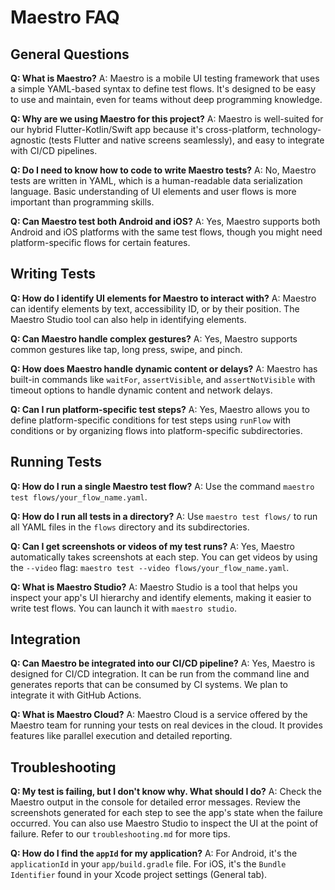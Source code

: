 # Maestro FAQ

## General Questions

**Q: What is Maestro?**
A: Maestro is a mobile UI testing framework that uses a simple YAML-based syntax to define test
flows. It's designed to be easy to use and maintain, even for teams without deep programming
knowledge.

**Q: Why are we using Maestro for this project?**
A: Maestro is well-suited for our hybrid Flutter-Kotlin/Swift app because it's cross-platform,
technology-agnostic (tests Flutter and native screens seamlessly), and easy to integrate with CI/CD
pipelines.

**Q: Do I need to know how to code to write Maestro tests?**
A: No, Maestro tests are written in YAML, which is a human-readable data serialization language.
Basic understanding of UI elements and user flows is more important than programming skills.

**Q: Can Maestro test both Android and iOS?**
A: Yes, Maestro supports both Android and iOS platforms with the same test flows, though you might
need platform-specific flows for certain features.

## Writing Tests

**Q: How do I identify UI elements for Maestro to interact with?**
A: Maestro can identify elements by text, accessibility ID, or by their position. The Maestro Studio
tool can also help in identifying elements.

**Q: Can Maestro handle complex gestures?**
A: Yes, Maestro supports common gestures like tap, long press, swipe, and pinch.

**Q: How does Maestro handle dynamic content or delays?**
A: Maestro has built-in commands like `waitFor`, `assertVisible`, and `assertNotVisible` with
timeout options to handle dynamic content and network delays.

**Q: Can I run platform-specific test steps?**
A: Yes, Maestro allows you to define platform-specific conditions for test steps using `runFlow`
with conditions or by organizing flows into platform-specific subdirectories.

## Running Tests

**Q: How do I run a single Maestro test flow?**
A: Use the command `maestro test flows/your_flow_name.yaml`.

**Q: How do I run all tests in a directory?**
A: Use `maestro test flows/` to run all YAML files in the `flows` directory and its subdirectories.

**Q: Can I get screenshots or videos of my test runs?**
A: Yes, Maestro automatically takes screenshots at each step. You can get videos by using the
`--video` flag: `maestro test --video flows/your_flow_name.yaml`.

**Q: What is Maestro Studio?**
A: Maestro Studio is a tool that helps you inspect your app's UI hierarchy and identify elements,
making it easier to write test flows. You can launch it with `maestro studio`.

## Integration

**Q: Can Maestro be integrated into our CI/CD pipeline?**
A: Yes, Maestro is designed for CI/CD integration. It can be run from the command line and generates
reports that can be consumed by CI systems. We plan to integrate it with GitHub Actions.

**Q: What is Maestro Cloud?**
A: Maestro Cloud is a service offered by the Maestro team for running your tests on real devices in
the cloud. It provides features like parallel execution and detailed reporting.

## Troubleshooting

**Q: My test is failing, but I don't know why. What should I do?**
A: Check the Maestro output in the console for detailed error messages. Review the screenshots
generated for each step to see the app's state when the failure occurred. You can also use Maestro
Studio to inspect the UI at the point of failure. Refer to our `troubleshooting.md` for more tips.

**Q: How do I find the `appId` for my application?**
A: For Android, it's the `applicationId` in your `app/build.gradle` file. For iOS, it's the
`Bundle Identifier` found in your Xcode project settings (General tab).